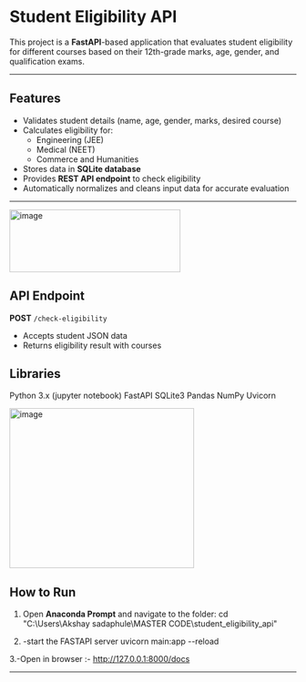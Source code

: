 # Student Eligibility API

This project is a **FastAPI**-based application that evaluates student eligibility for different courses based on their 12th-grade marks, age, gender, and qualification exams.

---

## Features
- Validates student details (name, age, gender, marks, desired course)
- Calculates eligibility for:
    - Engineering (JEE)
    - Medical (NEET)
    - Commerce and Humanities
- Stores data in **SQLite database**
- Provides **REST API endpoint** to check eligibility
- Automatically normalizes and cleans input data for accurate evaluation

---

<img width="300" height="110" alt="image" src="https://github.com/user-attachments/assets/1cb8a22f-0ef4-44e9-8fe4-1fc7a87d263e" />


## API Endpoint
**POST** `/check-eligibility`  
- Accepts student JSON data  
- Returns eligibility result with courses

## Libraries
Python 3.x (jupyter notebook)
FastAPI
SQLite3
Pandas
NumPy
Uvicorn


<img width="324" height="281" alt="image" src="https://github.com/user-attachments/assets/439c918f-1ede-41e3-bc2d-0065aebfbed5" />


## How to Run

1. Open **Anaconda Prompt** and navigate to the folder:
cd "C:\Users\Akshay sadaphule\MASTER CODE\student_eligibility_api"

2. -start the FASTAPI server
uvicorn main:app --reload

3.-Open in browser :-
http://127.0.0.1:8000/docs

____________________________________________________________________________________________________________________________



